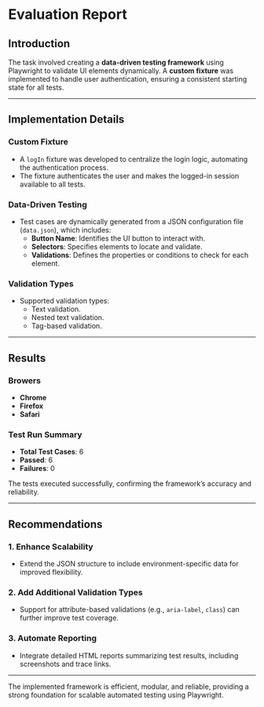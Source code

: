 # Evaluation Report

## **Introduction**

The task involved creating a **data-driven testing framework** using Playwright to validate UI elements dynamically. A **custom fixture** was implemented to handle user authentication, ensuring a consistent starting state for all tests.

---

## **Implementation Details**

### **Custom Fixture**
- A `logIn` fixture was developed to centralize the login logic, automating the authentication process.
- The fixture authenticates the user and makes the logged-in session available to all tests.

### **Data-Driven Testing**
- Test cases are dynamically generated from a JSON configuration file (`data.json`), which includes:
  - **Button Name**: Identifies the UI button to interact with.
  - **Selectors**: Specifies elements to locate and validate.
  - **Validations**: Defines the properties or conditions to check for each element.

### **Validation Types**
- Supported validation types:
  - Text validation.
  - Nested text validation.
  - Tag-based validation.

---

## **Results**

### **Browers**
- **Chrome**
- **Firefox**
- **Safari**

### **Test Run Summary**
- **Total Test Cases**: 6
- **Passed**: 6
- **Failures**: 0

The tests executed successfully, confirming the framework’s accuracy and reliability.

---

## **Recommendations**

### **1. Enhance Scalability**
- Extend the JSON structure to include environment-specific data for improved flexibility.

### **2. Add Additional Validation Types**
- Support for attribute-based validations (e.g., `aria-label`, `class`) can further improve test coverage.

### **3. Automate Reporting**
- Integrate detailed HTML reports summarizing test results, including screenshots and trace links.

---

The implemented framework is efficient, modular, and reliable, providing a strong foundation for scalable automated testing using Playwright.
